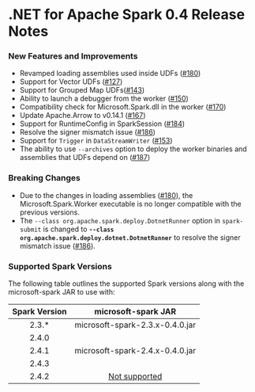 # .NET for Apache Spark 0.4 Release Notes

### New Features and Improvements

* Revamped loading assemblies used inside UDFs ([#180](https://github.com/dotnet/spark/pull/180))
* Support for Vector UDFs ([#127](https://github.com/dotnet/spark/pull/127))
* Support for Grouped Map UDFs([#143](https://github.com/dotnet/spark/pull/143))
* Ability to launch a debugger from the worker ([#150](https://github.com/dotnet/spark/pull/150))
* Compatibility check for Microsoft.Spark.dll in the worker ([#170](https://github.com/dotnet/spark/pull/170))
* Update Apache.Arrow to v0.14.1 ([#167](https://github.com/dotnet/spark/pull/167))
* Support for RuntimeConfig in SparkSession ([#184](https://github.com/dotnet/spark/pull/184))
* Resolve the signer mismatch issue ([#186](https://github.com/dotnet/spark/pull/186))
* Support for `Trigger` in `DataStreamWriter` ([#153](https://github.com/dotnet/spark/pull/153))
* The ability to use `--archives` option to deploy the worker binaries and assemblies that UDFs depend on ([#187](https://github.com/dotnet/spark/pull/187))

### Breaking Changes
* Due to the changes in loading assemblies ([#180](https://github.com/dotnet/spark/pull/180)), the Microsoft.Spark.Worker executable is no longer compatible with the previous versions.
* The `--class org.apache.spark.deploy.DotnetRunner` option in `spark-submit` is changed to **`--class org.apache.spark.deploy.dotnet.DotnetRunner`** to resolve the signer mismatch issue ([#186](https://github.com/dotnet/spark/pull/186)).

### Supported Spark Versions

The following table outlines the supported Spark versions along with the microsoft-spark JAR to use with:

<table>
    <thead>
        <tr>
            <th>Spark Version</th>
            <th>microsoft-spark JAR</th>
        </tr>
    </thead>
    <tbody align="center">
        <tr>
            <td>2.3.*</td>
            <td>microsoft-spark-2.3.x-0.4.0.jar</td>
        </tr>
        <tr>
            <td>2.4.0</td>
            <td rowspan=3>microsoft-spark-2.4.x-0.4.0.jar</td>
        </tr>
        <tr>
            <td>2.4.1</td>
        </tr>
        <tr>
            <td>2.4.3</td>
        </tr>
        <tr>
            <td>2.4.2</td>
            <td><a href="https://github.com/dotnet/spark/issues/60">Not supported</a></td>
        </tr>
    </tbody>
</table>
